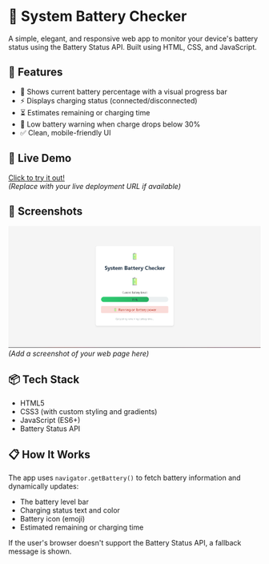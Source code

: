 # 🔋 System Battery Checker

A simple, elegant, and responsive web app to monitor your device's battery status using the Battery Status API. Built using HTML, CSS, and JavaScript.

## 🌟 Features

- 🔋 Shows current battery percentage with a visual progress bar
- ⚡ Displays charging status (connected/disconnected)
- ⏳ Estimates remaining or charging time
- 🪫 Low battery warning when charge drops below 30%
- ✅ Clean, mobile-friendly UI

## 🚀 Live Demo

[Click to try it out!](https://n2023ik.github.io/system-battery-cheker/)  
*(Replace with your live deployment URL if available)*

## 📸 Screenshots

![Screenshot](https://github.com/n2023ik/system-battery-cheker/blob/main/batery.png?raw=true)  
*(Add a screenshot of your web page here)*

## 📦 Tech Stack

- HTML5
- CSS3 (with custom styling and gradients)
- JavaScript (ES6+)
- Battery Status API

## 📋 How It Works

The app uses `navigator.getBattery()` to fetch battery information and dynamically updates:

- The battery level bar
- Charging status text and color
- Battery icon (emoji)
- Estimated remaining or charging time

If the user's browser doesn't support the Battery Status API, a fallback message is shown.

